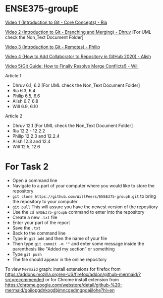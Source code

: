 # ENSE375-groupE
[Video 1 (Introduction to Git - Core Concepts) - Ria](https://www.youtube.com/watch?v=uR6G2v_WsRA)  

[Video 2 (Introduction to Git - Branching and Merging) - Dhruv](https://www.youtube.com/watch?v=FyAAIHHClqI) [For UML check the Non_Text Document Folder]

[Video 3 (Introduction to Git - Remotes) - Philip](https://www.youtube.com/watch?v=Gg4bLk8cGNo)  

[Video 4 (How to Add Collaborator to Repository in GitHub 2020) - Alish](https://www.youtube.com/watch?v=p49LRx3hYI8)  

[Video 5(Git Guide: How to Finally Resolve Merge Conflicts!) - Will](https://www.youtube.com/watch?v=CKAdoAR0ykc)  


Article 1

* Dhruv 6.1, 6.2 [For UML check the Non_Text Document Folder]
* Ria 6.3, 6.4
* Philip 6.5, 6.6
* Alish 6.7, 6.8
* Will 6.9, 6.10

Article 2

* Dhruv 12.1 [For UML check the Non_Text Document Folder]
* Ria 12.2 - 12.2.2
* Philip 12.2.3 and 12.2.4
* Alish 12.3 and 12.4
* Will 12.5, 12.6

# For Task 2

* Open a command line
* Navigate to a part of your computer where you would like to store the repository
* `git clone https://github.com/WillPeers/ENSE375-groupE.git` to bring the repository to your computer
* `git pull` This will assure you have the newest version of the repository
* Use the `cd ENSE375-groupE` command to enter into the repository
* Create a new `.txt` file
* Enter your part of the report
* Save the `.txt`
* Back to the command line
* Type in `git add` and then the name of your file
* Then type `git commit -m ""` and enter some message inside the parenthesis like "Added my section" or something
* Type `git push`
* The file should appear in the online repository

To view `Mermaid` graph: install extensions for firefox from https://addons.mozilla.org/en-US/firefox/addon/github-mermaid/?src=recommended
                        or for Chrome install extension from https://chrome.google.com/webstore/detail/github-%20-mermaid/goiiopgdnkogdbjmncgedmgpoajilohe?hl=en

